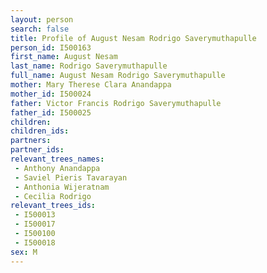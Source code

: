 ```yaml
---
layout: person
search: false
title: Profile of August Nesam Rodrigo Saverymuthapulle
person_id: I500163
first_name: August Nesam
last_name: Rodrigo Saverymuthapulle
full_name: August Nesam Rodrigo Saverymuthapulle
mother: Mary Therese Clara Anandappa
mother_id: I500024
father: Victor Francis Rodrigo Saverymuthapulle
father_id: I500025
children:
children_ids:
partners:
partner_ids:
relevant_trees_names:
 - Anthony Anandappa
 - Saviel Pieris Tavarayan
 - Anthonia Wijeratnam
 - Cecilia Rodrigo
relevant_trees_ids:
 - I500013
 - I500017
 - I500100
 - I500018
sex: M
---
```


